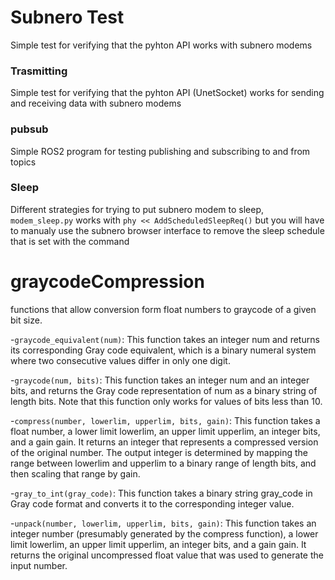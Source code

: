 # Subnero Test
Simple test for verifying that the pyhton API works with subnero modems

### Trasmitting
Simple test for verifying that the pyhton API (UnetSocket) works for sending and receiving data with subnero modems

### pubsub
Simple ROS2 program for testing publishing and subscribing to and from topics

### Sleep
Different strategies for trying to put subnero modem to sleep, ``modem_sleep.py`` works with ```phy << AddScheduledSleepReq()``` but you will have to manualy use the subnero browser interface to remove the sleep schedule that is set with the command



# graycodeCompression
functions that allow conversion form float numbers to graycode of a given bit size.

-``graycode_equivalent(num)``: This function takes an integer num and returns its corresponding Gray code equivalent, which is a binary numeral system where two consecutive values differ in only one digit.

-``graycode(num, bits)``: This function takes an integer num and an integer bits, and returns the Gray code representation of num as a binary string of length bits. Note that this function only works for values of bits less than 10.

-``compress(number, lowerlim, upperlim, bits, gain)``: This function takes a float number, a lower limit lowerlim, an upper limit upperlim, an integer bits, and a gain gain. It returns an integer that represents a compressed version of the original number. The output integer is determined by mapping the range between lowerlim and upperlim to a binary range of length bits, and then scaling that range by gain.

-``gray_to_int(gray_code)``: This function takes a binary string gray_code in Gray code format and converts it to the corresponding integer value.

-``unpack(number, lowerlim, upperlim, bits, gain)``: This function takes an integer number (presumably generated by the compress function), a lower limit lowerlim, an upper limit upperlim, an integer bits, and a gain gain. It returns the original uncompressed float value that was used to generate the input number.

